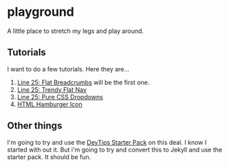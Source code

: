 # playground
A little place to stretch my legs and play around.

## Tutorials

I want to do a few tutorials. Here they are...

1. [Line 25: Flat Breadcrumbs](http://line25.com/tutorials/how-to-create-flat-style-breadcrumb-links-with-css) will be the first one.
2. [Line 25: Trendy Flat Nav](http://line25.com/tutorials/how-to-create-a-trendy-flat-style-nav-menu-in-css)
3. [Line 25: Pure CSS Dropdowns](http://line25.com/tutorials/how-to-create-a-pure-css-dropdown-menu)
4. [HTML Hamburger Icon](https://raygun.io/blog/2014/07/making-svg-html-burger-button/)

## Other things

I'm going to try and use the [DevTips Starter Pack](https://github.com/DevTips/DevTips-Starter-Kit) on this deal. I know I started with out it. But i'm going to try and convert this to Jekyll and use the starter pack. It should be fun.
